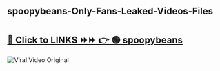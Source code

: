 
 ## spoopybeans-Only-Fans-Leaked-Videos-Files

# <h2><a href="https://mediaupload.pro?spoopybeans">🔗 Click to LINKS ⏩⏩ 👉 🟢 spoopybeans </a></h2>

<a href="https://mediaupload.pro?spoopybeans" rel="nofollow" data-target="animated-image.originalLink"><img src="https://i.ibb.co.com/xMMVF88/686577567.gif" alt="Viral Video Original" style="max-width: 100%; display: inline-block;" data-target="animated-image.originalImage"></a>